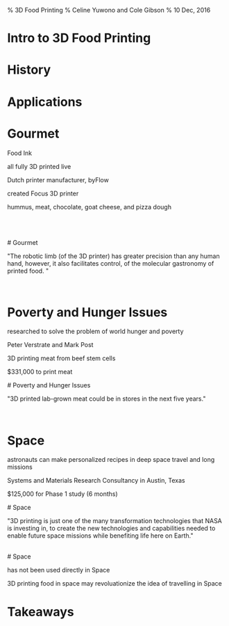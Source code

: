% 3D Food Printing
% Celine Yuwono and Cole Gibson
% 10 Dec, 2016

# Intro to 3D Food Printing

# History

# Applications

# Gourmet
<p class= "fragment">Food Ink<p>
<p class= "fragment">all fully 3D printed live<p>
<p class= "fragment">Dutch printer manufacturer, byFlow<p>
<p class= "fragment">created Focus 3D printer<p>
<p class= "fragment">hummus, meat, chocolate, goat cheese, and pizza dough</p><br/>
<br/><br/>
# Gourmet
<!--Quote -->
<p class="fragment">"The robotic limb <span class="fragment">(of the 3D printer) </span>
<span class="fragment">has greater precision </span>
<span class="fragment">than any human hand, </span>
<span class="fragment">however, </span>
<span class="fragment">it also facilitates control, </span>
<span class="fragment">of the molecular gastronomy </span>
<span class="fragment">of printed food. "</span></p><br/>
<!--End Quote -->

# Poverty and Hunger Issues
<p class="fragment">researched to solve the problem of world hunger and poverty</p>
<p class="fragment">Peter Verstrate and Mark Post</p>
<p class= "fragment">3D printing meat from beef stem cells<p>
<p class= "fragment">$331,000 to print meat</p>
# Poverty and Hunger Issues
<!--Quote -->
<p class="fragment">"3D printed <span class="fragment">lab-grown meat </span>
<span class="fragment">could be in stores </span>
<span class="fragment">in the next five years."</span></p><br/>
<!--End Quote -->

# Space
<p class= "fragment">astronauts can make personalized recipes in deep space travel and long missions</p>
<p class= "fragment">Systems and Materials Research Consultancy in Austin, Texas</p>
<p class= "fragment">$125,000 for Phase 1 study (6 months)</p>
# Space
<!--Quote -->
<p class="fragment">"3D printing <span class="fragment">is just one of the many </span>
<span class="fragment">transformation technologies </span>
<span class="fragment">that NASA is investing in, </span>
<span class="fragment">to create </span>
<span class="fragment">the new technologies and capabilities </span>
<span class="fragment">needed to enable future space missions </span>
<span class="fragment">while benefiting life here on Earth." </span></p><br/>
<!--End Quote -->
# Space
<p class= "fragment">has not been used directly in Space</p>
<p class= "fragment">3D printing food in space may revoluationize the idea of travelling in Space</p>

# Takeaways